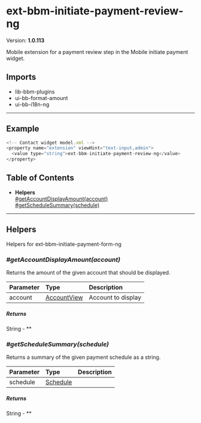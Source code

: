 # ext-bbm-initiate-payment-review-ng


Version: **1.0.113**

Mobile extension for a payment review step in the Mobile initiate payment widget.

## Imports

* lib-bbm-plugins
* ui-bb-format-amount
* ui-bb-i18n-ng

---

## Example

```javascript
<!-- Contact widget model.xml -->
<property name="extension" viewHint="text-input,admin">
  <value type="string">ext-bbm-initiate-payment-review-ng</value>
</property>
```

## Table of Contents
- **Helpers**<br/>    <a href="#Helpers_getAccountDisplayAmount">#getAccountDisplayAmount(account)</a><br/>    <a href="#Helpers_getScheduleSummary">#getScheduleSummary(schedule)</a><br/>

---

## Helpers

Helpers for ext-bbm-initiate-payment-form-ng

### <a name="Helpers_getAccountDisplayAmount"></a>*#getAccountDisplayAmount(account)*

Returns the amount of the given account that should be displayed.

| Parameter | Type | Description |
| :-- | :-- | :-- |
| account | [AccountView](widget-bbm-initiate-payment-ng.html#AccountView) | Account to display |

##### Returns

String - **

### <a name="Helpers_getScheduleSummary"></a>*#getScheduleSummary(schedule)*

Returns a summary of the given payment schedule as a string.

| Parameter | Type | Description |
| :-- | :-- | :-- |
| schedule | [Schedule](#Schedule) |  |

##### Returns

String - **
